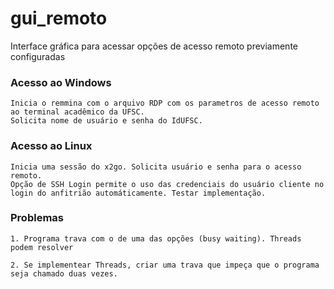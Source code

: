 # gui_remoto
Interface gráfica para acessar opções de acesso remoto previamente configuradas

### Acesso ao Windows
	Inicia o remmina com o arquivo RDP com os parametros de acesso remoto ao terminal acadêmico da UFSC. 
	Solicita nome de usuário e senha do IdUFSC.
	
### Acesso ao Linux
	Inicia uma sessão do x2go. Solicita usuário e senha para o acesso remoto.
	Opção de SSH Login permite o uso das credenciais do usuário cliente no login do anfitrião automáticamente. Testar implementação.
	


### Problemas
	1. Programa trava com o de uma das opções (busy waiting). Threads podem resolver
	
	2. Se implementear Threads, criar uma trava que impeça que o programa seja chamado duas vezes.
